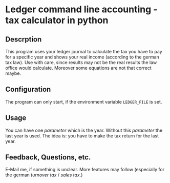# Ledger command line accounting - tax calculator in python

## Descrption

This program uses your ledger journal to calculate the tax you have to pay for a specific year and shows your real income (according to the german tax law). Use with care, since results may not be the real results the law office would calculate. Moreover some equations are not that correct maybe.


## Configuration

The program can only start, if the environment variable `LEDGER_FILE` is set.


## Usage

You can have one *parameter* which is the year. Without this *parameter* the last year is used. The idea is: you have to make the tax return for the last year.


## Feedback, Questions, etc.

E-Mail me, if something is unclear. More features may follow (especially for the german *turnover tax* / *sales tax*.)